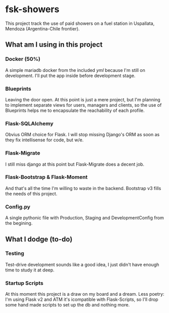 # fsk-showers
This project track the use of paid showers on a fuel station in Uspallata, Mendoza (Argentina-Chile frontier).

## What am I using in this project
### Docker (50%)
A simple mariadb docker from the included _yml_ because I'm still on development. I'll put the app inside before development stage.
### Blueprints
Leaving the door open. At this point is just a mere project, but I'm planning to implement separate views for users, managers and clients, so the use of Blueprints helps me to encapsulate the reachability of each profile.
### Flask-SQLAlchemy
Obvius ORM choice for Flask. I will stop missing Django's ORM as soon as they fix intellisense for code, but w/e.
### Flask-Migrate
I still miss django at this point but Flask-Migrate does a decent job.
### Flask-Bootstrap & Flask-Moment
And that's all the time I'm willing to waste in the backend. Bootstrap v3 fills the needs of this project. 
### Config.py
A single pythonic file with Production, Staging and DevelopmentConfig from the begining.
## What I dodge (to-do)
### Testing
Test-drive development sounds like a good idea, I just didn't have enough time to study it at deep.
### Startup Scripts
At this moment this project is a draw on my board and a dream. Less poetry: I'm using Flask v2 and ATM it's icompatible with Flask-Scripts, so I'll drop some hand made scripts to set up the db and nothing more.
